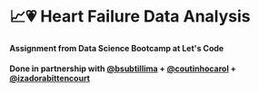 # 📈💗 Heart Failure Data Analysis

#### Assignment from Data Science Bootcamp at Let's Code 
#### Done in partnership with [@bsubtillima](https://github.com/bsubtillima) + [@coutinhocarol](https://github.com/coutinhocarol) + [@izadorabittencourt](https://github.com/izadorabittencourt)

